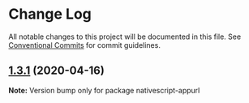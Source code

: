 # Change Log

All notable changes to this project will be documented in this file.
See [Conventional Commits](https://conventionalcommits.org) for commit guidelines.

## [1.3.1](https://github.com/farfromrefug/nativescript-appurl/compare/v1.3.0...v1.3.1) (2020-04-16)

**Note:** Version bump only for package nativescript-appurl
